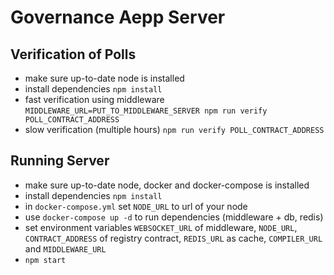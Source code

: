 # Governance Aepp Server

## Verification of Polls

 - make sure up-to-date node is installed
 - install dependencies `npm install`
 - fast verification using middleware `MIDDLEWARE_URL=PUT_TO_MIDDLEWARE_SERVER npm run verify POLL_CONTRACT_ADDRESS`
 - slow verification (multiple hours) `npm run verify POLL_CONTRACT_ADDRESS`
 
## Running Server
 - make sure up-to-date node, docker and docker-compose is installed
 - install dependencies `npm install`
 - in `docker-compose.yml` set `NODE_URL` to url of your node
 - use `docker-compose up -d` to run dependencies (middleware + db, redis)
 - set environment variables `WEBSOCKET_URL` of middleware, `NODE_URL`, `CONTRACT_ADDRESS` of registry contract, `REDIS_URL` as cache, `COMPILER_URL` and `MIDDLEWARE_URL`
 - `npm start`
